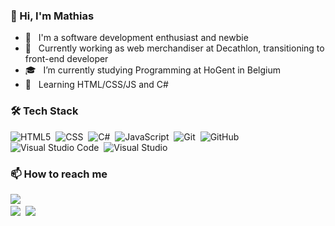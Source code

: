 ### 👋 Hi, I'm Mathias

- 👨 &nbsp; I'm a software development enthusiast and newbie
- 💼 &nbsp; Currently working as web merchandiser at Decathlon, transitioning to front-end developer
- 🎓 &nbsp; I’m currently studying Programming at HoGent in Belgium
- 📖 &nbsp; Learning HTML/CSS/JS and C#

### 🛠 Tech Stack

  ![HTML5](https://img.shields.io/badge/-HTML5-333333?style=flat&logo=HTML5)&nbsp;
  ![CSS](https://img.shields.io/badge/-CSS-333333?style=flat&logo=CSS3&logoColor=1572B6)&nbsp;
  ![C#](https://img.shields.io/badge/-C%20Sharp-black?style=flat&logo=c-sharp&logoColor=239120)&nbsp;
  ![JavaScript](https://img.shields.io/badge/-JavaScript-333333?style=flat&logo=javascript)&nbsp;
  ![Git](https://img.shields.io/badge/-Git-333333?style=flat&logo=git)&nbsp;
  ![GitHub](https://img.shields.io/badge/-GitHub-333333?style=flat&logo=github)&nbsp;
  ![Visual Studio Code](https://img.shields.io/badge/-Visual%20Studio%20Code-05122A?style=flat&logo=visual-studio-code&logoColor=007ACC)&nbsp;
  ![Visual Studio](https://img.shields.io/badge/-Visual%20Studio-black?style=flat&logo=visual-studio&logoColor=5C2D91)&nbsp;

### 📫 How to reach me

  <a href="https://www.linkedin.com/in/mathiasvervaecke/"><img src="https://img.shields.io/badge/-Mathias%20Vervaecke-0077B5?style=flat&logo=Linkedin&logoColor=white"/></a>&nbsp;  
  <a href="mailto:vervaeckemathias@gmail.com"><img src="https://img.shields.io/badge/-Gmail-D14836?style=flat&logo=Gmail&logoColor=white"/></a>&nbsp;
  <a href="https://twitter.com/mathiasvck"><img src="https://img.shields.io/badge/-@mathiasvck-1877F2?style=flat&logo=Twitter&logoColor=white"/></a>&nbsp;

 <!-- <a href="https://github.com/AVS1508">
  <img height="180em" src="https://github-readme-stats.vercel.app/api?username=usmahm&theme=buefy&show_icons=true" />
  <img height="180em" src="https://github-readme-stats.vercel.app/api/top-langs/?username=usmahm&theme=buefy&layout=compact" />
</a> -->




